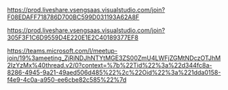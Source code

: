 https://prod.liveshare.vsengsaas.visualstudio.com/join?F08EDAFF718786D700BC599D031193A62A8F

https://prod.liveshare.vsengsaas.visualstudio.com/join?305F3F1C6D9559D4E220E1E2C40189377EF8

https://teams.microsoft.com/l/meetup-join/19%3ameeting_ZjRjNDJhNTYtMGE3ZS00ZmU4LWFjZGMtNDczOTJhM2IzYzMx%40thread.v2/0?context=%7b%22Tid%22%3a%22d344fc8a-8286-4945-9a21-49aed506d485%22%2c%22Oid%22%3a%221dda0158-f4e9-4c0a-a950-ee6cbe82c585%22%7d

